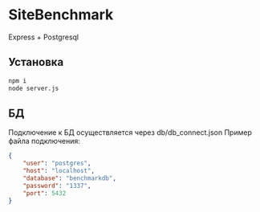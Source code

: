 # SiteBenchmark
Express + Postgresql

## Установка
```sh
npm i
node server.js
```

## БД
Подключение к БД осуществляется через  db/db_connect.json
Пример файла подключения: 
```json
{
    "user": "postgres",
    "host": "localhost",
    "database": "benchmarkdb",
    "password": "1337",
    "port": 5432
}
```
